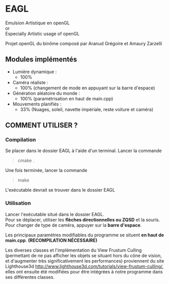 ﻿# EAGL

Emulsion Artistique en openGL   
or   
Especially Artistic usage of openGL

Projet openGL du binôme composé par Aranud Grégoire et Amaury Zarzelli

## Modules implémentés
+ Lumière dynamique : 
    - 100%   
+ Caméra réaliste :
    - 100% (changement de mode en appuyant sur la barre d'espace)  
+ Génération aléatoire du monde :
    - 100% (paramétrisation en haut de main.cpp)  
+ Mouvements planifiés :
    - 33% (Nuages, soleil, navette impériale, reste voiture et caméra)  

## COMMENT UTILISER ?

### Compilation
Se placer dans le dossier EAGL à l'aide d'un terminal.
Lancer la commande
<blockquote>cmake .</blockquote>
Une fois terminée, lancer la commande
<blockquote>make</blockquote>
L'exécutable devrait se trouver dans le dossier EAGL

### Utilisation
Lancer l'exécutable situé dans le dossier EAGL.  
Pour se déplacer, utiliser les **flèches directionnelles ou ZQSD** et la souris.  
Pour changer de type de caméra, appuyer sur la **barre d'espace**.

Les principaux paramètres modifiables du programme se situent **en haut de main.cpp**. **(RECOMPILATION NÉCESSAIRE)**

Les diverses classes et l'implémentation du View Frustum Culling (permettant de ne pas afficher les objets se situant hors du cône de vision, et d'augmenter très significativement les performances) proviennent du site Lighthouse3d http://www.lighthouse3d.com/tutorials/view-frustum-culling/, elles ont ensuite été modifiées pour être intégrées à notre programme dans ses différentes classes.
